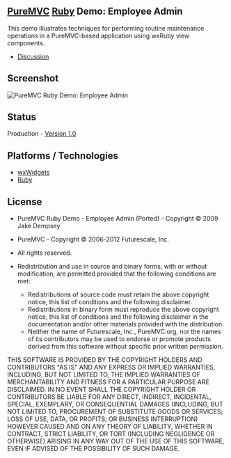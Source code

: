 ## [PureMVC](http://puremvc.github.com/) [Ruby](https://github.com/PureMVC/puremvc-ruby-standard-framework/wiki) Demo: Employee Admin
This demo illustrates techniques for performing routine maintenance operations in a PureMVC-based application using wxRuby view components.

* [Discussion](http://forums.puremvc.org/index.php?topic=953.0)

## Screenshot
![PureMVC Ruby Demo: Employee Admin](http://puremvc.org/pages/images/screenshots/PureMVC-Shot-Ruby-EmployeeAdmin.png)

## Status
Production - [Version 1.0](https://github.com/PureMVC/puremvc-ruby-demo-wxruby-employeeadmin/blob/master/VERSION)

## Platforms / Technologies
* [wxWidgets](http://en.wikipedia.org/wiki/WxWidgets)
* [Ruby](http://en.wikipedia.org/wiki/ActionScript)

## License
* PureMVC Ruby Demo - Employee Admin (Ported) - Copyright © 2009 Jake Dempsey 
* PureMVC - Copyright © 2006-2012 Futurescale, Inc.
* All rights reserved.

* Redistribution and use in source and binary forms, with or without modification, are permitted provided that the following conditions are met:

  * Redistributions of source code must retain the above copyright notice, this list of conditions and the following disclaimer.
  * Redistributions in binary form must reproduce the above copyright notice, this list of conditions and the following disclaimer in the documentation and/or other materials provided with the distribution.
  * Neither the name of Futurescale, Inc., PureMVC.org, nor the names of its contributors may be used to endorse or promote products derived from this software without specific prior written permission.

THIS SOFTWARE IS PROVIDED BY THE COPYRIGHT HOLDERS AND CONTRIBUTORS "AS IS" AND ANY EXPRESS OR IMPLIED WARRANTIES, INCLUDING, BUT NOT LIMITED TO, THE IMPLIED WARRANTIES OF MERCHANTABILITY AND FITNESS FOR A PARTICULAR PURPOSE ARE DISCLAIMED. IN NO EVENT SHALL THE COPYRIGHT HOLDER OR CONTRIBUTORS BE LIABLE FOR ANY DIRECT, INDIRECT, INCIDENTAL, SPECIAL, EXEMPLARY, OR CONSEQUENTIAL DAMAGES (INCLUDING, BUT NOT LIMITED TO, PROCUREMENT OF SUBSTITUTE GOODS OR SERVICES; LOSS OF USE, DATA, OR PROFITS; OR BUSINESS INTERRUPTION) HOWEVER CAUSED AND ON ANY THEORY OF LIABILITY, WHETHER IN CONTRACT, STRICT LIABILITY, OR TORT (INCLUDING NEGLIGENCE OR OTHERWISE) ARISING IN ANY WAY OUT OF THE USE OF THIS SOFTWARE, EVEN IF ADVISED OF THE POSSIBILITY OF SUCH DAMAGE.